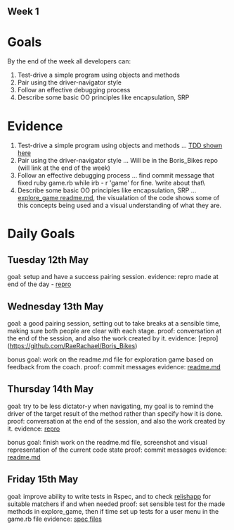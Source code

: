 ## Week 1

# Goals
By the end of the week all developers can:


1. Test-drive a simple program using objects and methods
2. Pair using the driver-navigator style
3. Follow an effective debugging process
4. Describe some basic OO principles like encapsulation, SRP

# Evidence


1. Test-drive a simple program using objects and methods
... [TDD shown here](https://github.com/RaeRachael/little_random_things/tree/master/TDD_playground)
2. Pair using the driver-navigator style
... Will be in the Boris_Bikes repo (will link at the end of the week)
3. Follow an effective debugging process
... find commit message that fixed ruby game.rb while irb - r 'game' for fine. \write about that\
4. Describe some basic OO principles like encapsulation, SRP
... [explore_game readme.md](https://github.com/RaeRachael/exploration_game/blob/master/readme.md), the visualation of the code shows some of this concepts being used and a visual understanding of what they are.

# Daily Goals

## Tuesday 12th May
goal: setup and have a success pairing session. </break>
evidence: repro made at end of the day - [repro](https://github.com/RaeRachael/Boris_Bikes)


## Wednesday 13th May
goal: a good pairing session, setting out to take breaks at a sensible time, making sure both people are clear with each stage. </break>
proof: conversation at the end of the session, and also the work created by it. </break>
evidence: [repro] (https://github.com/RaeRachael/Boris_Bikes)

bonus goal: work on the readme.md file for exploration game based on feedback from the coach. </break>
proof: commit messages </break>
evidence: [readme.md](https://github.com/RaeRachael/exploration_game/blob/master/readme.md)

## Thursday 14th May
goal: try to be less dictator-y when navigating, my goal is to remind the driver of the target result of the method rather than specify how it is done. </break>
proof: conversation at the end of the session, and also the work created by it. </break>
evidence: [repro](https://github.com/RaeRachael/boris_bikes-1)

bonus goal: finish work on the readme.md file, screenshot and visual representation of the current code state </break>
proof: commit messages
evidence: [readme.md](https://github.com/RaeRachael/exploration_game/blob/master/readme.md)

## Friday 15th May
goal: improve ability to write tests in Rspec, and to check [relishapp](https://relishapp.com/rspec/rspec-expectations/docs/built-in-matchers) for suitable matchers if and when needed </break>
proof: set sensible test for the made methods in explore_game, then if time set up tests for a user menu in the game.rb file
evidence: [spec files](https://github.com/RaeRachael/exploration_game/tree/master/spec)
